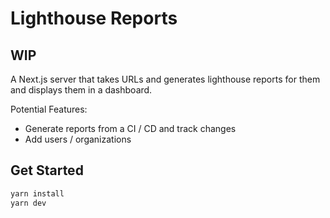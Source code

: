 # Lighthouse Reports
## WIP

A Next.js server that takes URLs and generates lighthouse reports for them and displays them in a dashboard.

Potential Features:
- Generate reports from a CI / CD and track changes
- Add users / organizations

## Get Started
```bash
yarn install
yarn dev
```